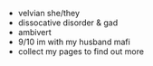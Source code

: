 
  - velvian she/they
  - dissocative disorder & gad
  - ambivert 
  - 9/10 im with my husband mafi
  - collect my pages to find out more

<!---
BENEVOLENT-DAY/BENEVOLENT-DAY is a ✨ special ✨ repository because its `README.md` (this file) appears on your GitHub profile.
You can click the Preview link to take a look at your changes.
--->

